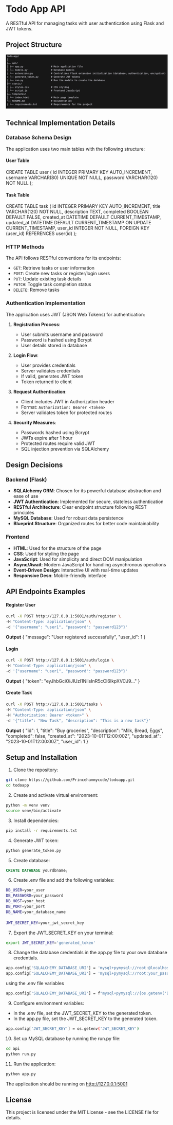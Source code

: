 # Todo App API

A RESTful API for managing tasks with user authentication using Flask and JWT tokens.

## Project Structure

![Project Structure](projectstructure.png)

## Technical Implementation Details

### Database Schema Design
The application uses two main tables with the following structure:

#### User Table
CREATE TABLE user (
id INTEGER PRIMARY KEY AUTO_INCREMENT,
username VARCHAR(80) UNIQUE NOT NULL,
password VARCHAR(120) NOT NULL
);


#### Task Table
CREATE TABLE task (
id INTEGER PRIMARY KEY AUTO_INCREMENT,
title VARCHAR(120) NOT NULL,
description TEXT,
completed BOOLEAN DEFAULT FALSE,
created_at DATETIME DEFAULT CURRENT_TIMESTAMP,
updated_at DATETIME DEFAULT CURRENT_TIMESTAMP ON UPDATE CURRENT_TIMESTAMP,
user_id INTEGER NOT NULL,
FOREIGN KEY (user_id) REFERENCES user(id)
);


### HTTP Methods
The API follows RESTful conventions for its endpoints:
- `GET`: Retrieve tasks or user information
- `POST`: Create new tasks or register/login users
- `PUT`: Update existing task details
- `PATCH`: Toggle task completion status
- `DELETE`: Remove tasks


### Authentication Implementation
The application uses JWT (JSON Web Tokens) for authentication:

1. **Registration Process**:
   - User submits username and password
   - Password is hashed using Bcrypt
   - User details stored in database

2. **Login Flow**:
   - User provides credentials
   - Server validates credentials
   - If valid, generates JWT token
   - Token returned to client

3. **Request Authentication**:
   - Client includes JWT in Authorization header
   - Format: `Authorization: Bearer <token>`
   - Server validates token for protected routes

4. **Security Measures**:
   - Passwords hashed using Bcrypt
   - JWTs expire after 1 hour
   - Protected routes require valid JWT
   - SQL injection prevention via SQLAlchemy


## Design Decisions

### Backend (Flask)
- **SQLAlchemy ORM**: Chosen for its powerful database abstraction and ease of use
- **JWT Authentication**: Implemented for secure, stateless authentication
- **RESTful Architecture**: Clear endpoint structure following REST principles
- **MySQL Database**: Used for robust data persistence
- **Blueprint Structure**: Organized routes for better code maintainability

### Frontend
- **HTML**: Used for the structure of the page
- **CSS**: Used for styling the page
- **JavaScript**: Used for simplicity and direct DOM manipulation
- **Async/Await**: Modern JavaScript for handling asynchronous operations
- **Event-Driven Design**: Interactive UI with real-time updates
- **Responsive Desn**: Mobile-friendly interface

## API Endpoints Examples
#### Register User
```bash
curl -X POST http://127.0.0.1:5001/auth/register \
-H "Content-Type: application/json" \
-d '{"username": "user1", "password": "password123"}'
```

**Output**
{
"message": "User registered successfully",
"user_id": 1
}

#### Login
```bash
curl -X POST http://127.0.0.1:5001/auth/login \
-H "Content-Type: application/json" \
-d '{"username": "user1", "password": "password123"}'
```

**Output**
{
  "token": "eyJhbGciOiJIUzI1NiIsInR5cCI6IkpXVCJ9..."
}

#### Create Task
```bash
curl -X POST http://127.0.0.1:5001/tasks \
-H "Content-Type: application/json" \
-H "Authorization: Bearer <token>" \
-d '{"title": "New Task", "description": "This is a new task"}'
```

**Output**
{
  "id": 1,
  "title": "Buy groceries",
  "description": "Milk, Bread, Eggs",
  "completed": false,
  "created_at": "2023-10-01T12:00:00Z",
  "updated_at": "2023-10-01T12:00:00Z",
  "user_id": 1
}


## Setup and Installation

1. Clone the repository:

```bash
git clone https://github.com/Princehammycode/todoapp.git
cd todoapp
```

2. Create and activate virtual environment:
```bash
python -m venv venv
source venv/bin/activate 
```

3. Install dependencies:
```bash
pip install -r requirements.txt
```

4. Generate JWT token:
```bash
python generate_token.py
```

5. Create database:
```sql
CREATE DATABASE yourdbname;
```

6. Create .env file and add the following variables:
```bash
DB_USER=your_user
DB_PASSWORD=your_password
DB_HOST=your_host
DB_PORT=your_port
DB_NAME=your_database_name

JWT_SECRET_KEY=your_jwt_secret_key
```

7. Export the JWT_SECRET_KEY on your terminal:
```bash
export JWT_SECRET_KEY='generated_token'
```

8. Change the database credentials in the app.py file to your own database credentials.
```bash
app.config['SQLALCHEMY_DATABASE_URI'] = 'mysql+pymysql://root:@localhost:port/dbname' ##If db has no password
app.config['SQLALCHEMY_DATABASE_URI'] = 'mysql+pymysql://root:your_password@localhost:port/dbname' ##If db has password
```
using the .env file variables
```bash
app.config['SQLALCHEMY_DATABASE_URI'] = f"mysql+pymysql://{os.getenv('DB_USER')}:{os.getenv('DB_PASSWORD')}@{os.getenv('DB_HOST')}:{os.getenv('DB_PORT')}/{os.getenv('DB_NAME')}"
```

9. Configure environment variables:
- In the .env file, set the JWT_SECRET_KEY to the generated token.
- In the app.py file, set the JWT_SECRET_KEY to the generated token.
```bash
app.config['JWT_SECRET_KEY'] = os.getenv('JWT_SECRET_KEY')
```

10. Set up MySQL database by running the run.py file:
```bash
cd api
python run.py
```

11. Run the application:
```bash
python app.py
```

The application should be running on http://127.0.0.1:5001


## License
This project is licensed under the MIT License - see the LICENSE file for details.





